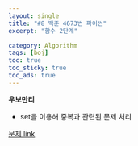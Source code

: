 ```yaml
---
layout: single
title: "#8 백준 4673번 파이썬"
excerpt: "함수 2단계"

category: Algorithm
tags: [boj]
toc: true
toc_sticky: true
toc_ads: true
---
```


**우보만리**

- set을 이용해 중복과 관련된 문제 처리

[문제 link](https://www.acmicpc.net/problem/4673)

<script src="https://gist.github.com/hyeonchan523/d7537e9664c3312fd9a68aec741d6c65.js"></script>